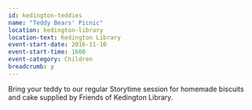 ```yaml
---
id: kedington-teddies
name: "Teddy Bears' Picnic"
location: kedington-library
location-text: Kedington Library
event-start-date: 2016-11-10
event-start-time: 1600
event-category: Children
breadcrumb: y
---
```

Bring your teddy to our regular Storytime session for homemade biscuits and cake supplied by Friends of Kedington Library.
